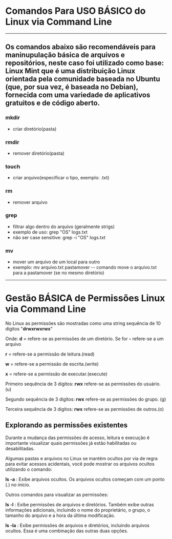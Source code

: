 # Comandos Para USO BÁSICO do Linux via Command Line
------
Os comandos abaixo são recomendáveis para maninupulação básica
de arquivos e repositórios, neste caso foi utilizado como base: 
Linux Mint que é uma distribuição Linux orientada pela comunidade baseada no Ubuntu (que, por sua vez, é baseada no Debian),
fornecida com uma variedade de aplicativos gratuitos e de código aberto.
------
### mkdir
  - criar diretório(pasta)
### rmdir 
  - remover diretório(pasta)
### touch
  - criar arquivo(especificar o tipo, exemplo: .txt)
### rm 
  - remover arquivo
### grep 
  - filtrar algo dentro do arquivo (geralmente strigs)
  -  exemplo de uso: grep "OS" logs.txt
  -  não ser case sensitive: grep -i "OS" logs.txt
### mv 
  - mover um arquivo de um local para outro
  - exemplo: mv arquivo.txt pastamover -- comando move o arquivo.txt para a pastamover (se no mesmo diretório)
---------
# Gestão BÁSICA de Permissões Linux via Command Line
No Linux as permissões são mostradas como uma string sequência de 10 digitos
"**drwxrwxrwx**"

Onde:
**d** = refere-se as permissões de um diretório. Se for **-** refere-se a um arquivo

**r** = refere-se a permissão de leitura.(read)

**w** = refere-se a permissão de escrita.(write)

**x** = refere-se a permissão de executar.(execute)

Primeiro sequência de 3 digítos: **rwx** refere-se as permissões do usuário. (u)

Segundo sequência de 3 digítos: **rwx** refere-se as permissões do grupo. (g)

Terceira sequência de 3 digítos: **rwx** refere-se as permissões de outros.(o)

## Explorando as permissões existentes

Durante a mudança das permissões de acesso, leitura e execução é importante visualizar quais permissões já estão habilitadas ou desabilitadas.

Algumas pastas e arquivos no Linux se mantém ocultos por via de regra para evitar acessos acidentais, você pode mostrar os arquivos ocultos utilizando o comando:

**ls -a** : Exibe arquivos ocultos. Os arquivos ocultos começam com um ponto (.) no início.

Outros comandos para visualizar as permissões:

**ls -l** : Exibe permissões de arquivos e diretórios. Também exibe outras informações adicionais, incluindo o nome do proprietário, o grupo, o tamanho do arquivo e a hora da última modificação.

**ls -la** : Exibe permissões de arquivos e diretórios, incluindo arquivos ocultos. Essa é uma combinação das outras duas opções.

